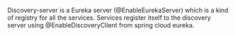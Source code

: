 Discovery-server is a Eureka server (@EnableEurekaServer) which is a kind of registry for all the services. 
Services register itself to the discovery server using @EnableDiscoveryClient from spring cloud eureka.
